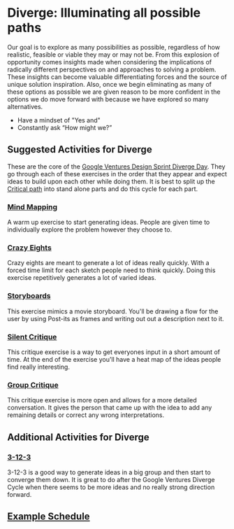 # Diverge: Illuminating all possible paths

Our goal is to explore as many possibilities as possible, regardless of how realistic, feasible or viable they may or may not be. From this explosion of opportunity comes insights made when considering the implications of radically different perspectives on and approaches to solving a problem. These insights can become valuable differentiating forces and the source of unique solution inspiration. Also, once we begin eliminating as many of these options as possible we are given reason to be more confident in the options we do move forward with because we have explored so many alternatives.

* Have a mindset of "Yes and"
* Constantly ask “How might we?”

## Suggested Activities for Diverge

These are the core of the [Google Ventures Design Sprint Diverge Day](http://www.gv.com/lib/the-product-design-sprint-divergeday2). They go through each of these exercises in the order that they appear and expect ideas to build upon each other while doing them. It is best to split up the [Critical path](../exercises/critical-path.md) into stand alone parts and do this cycle for each part.

### [Mind Mapping](../exercises/mind-mapping.md)

A warm up exercise to start generating ideas. People are given time to individually explore the problem however they choose to.

### [Crazy Eights](../exercises/crazy-eights.md)

Crazy eights are meant to generate a lot of ideas really quickly. With a forced time limit for each sketch people need to think quickly. Doing this exercise repetitively generates a lot of varied ideas.

### [Storyboards](../exercises/storyboards.md)

This exercise mimics a movie storyboard. You'll be drawing a flow for the user by using Post-its as frames and writing out out a description next to it.

### [Silent Critique](../exercises/silent-critique.md)

This critique exercise is a way to get everyones input in a short amount of time. At the end of the exercise you'll have a heat map of the ideas people find really interesting.

### [Group Critique](../exercises/group-critique.md)

This critique exercise is more open and allows for a more detailed conversation. It gives the person that came up with the idea to add any remaining details or correct any wrong interpretations.

## Additional Activities for Diverge

### [3-12-3](../exercises/3-12-3.md)

3-12-3 is a good way to generate ideas in a big group and then start to converge them down. It is great to do after the Google Ventures Diverge Cycle when there seems to be more ideas and no really strong direction forward.

## [Example Schedule](example-schedule-for-diverge.md)

